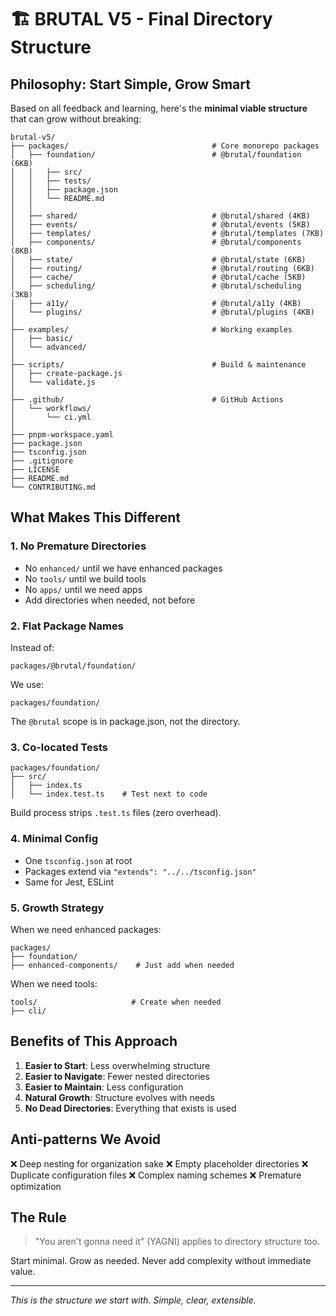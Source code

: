 # 🏗️ BRUTAL V5 - Final Directory Structure

## Philosophy: Start Simple, Grow Smart

Based on all feedback and learning, here's the **minimal viable structure** that can grow without breaking:

```
brutal-v5/
├── packages/                                # Core monorepo packages
│   ├── foundation/                          # @brutal/foundation (6KB)
│   │   ├── src/
│   │   ├── tests/
│   │   ├── package.json
│   │   └── README.md
│   │
│   ├── shared/                              # @brutal/shared (4KB)
│   ├── events/                              # @brutal/events (5KB)
│   ├── templates/                           # @brutal/templates (7KB)
│   ├── components/                          # @brutal/components (8KB)
│   ├── state/                               # @brutal/state (6KB)
│   ├── routing/                             # @brutal/routing (6KB)
│   ├── cache/                               # @brutal/cache (5KB)
│   ├── scheduling/                          # @brutal/scheduling (3KB)
│   ├── a11y/                                # @brutal/a11y (4KB)
│   └── plugins/                             # @brutal/plugins (4KB)
│
├── examples/                                # Working examples
│   ├── basic/
│   └── advanced/
│
├── scripts/                                 # Build & maintenance
│   ├── create-package.js
│   └── validate.js
│
├── .github/                                 # GitHub Actions
│   └── workflows/
│       └── ci.yml
│
├── pnpm-workspace.yaml
├── package.json
├── tsconfig.json
├── .gitignore
├── LICENSE
├── README.md
└── CONTRIBUTING.md
```

## What Makes This Different

### 1. **No Premature Directories**
- No `enhanced/` until we have enhanced packages
- No `tools/` until we build tools
- No `apps/` until we need apps
- Add directories when needed, not before

### 2. **Flat Package Names**
Instead of:
```
packages/@brutal/foundation/
```

We use:
```
packages/foundation/
```

The `@brutal` scope is in package.json, not the directory.

### 3. **Co-located Tests**
```
packages/foundation/
├── src/
│   ├── index.ts
│   └── index.test.ts    # Test next to code
```

Build process strips `.test.ts` files (zero overhead).

### 4. **Minimal Config**
- One `tsconfig.json` at root
- Packages extend via `"extends": "../../tsconfig.json"`
- Same for Jest, ESLint

### 5. **Growth Strategy**

When we need enhanced packages:
```
packages/
├── foundation/
├── enhanced-components/    # Just add when needed
```

When we need tools:
```
tools/                     # Create when needed
├── cli/
```

## Benefits of This Approach

1. **Easier to Start**: Less overwhelming structure
2. **Easier to Navigate**: Fewer nested directories
3. **Easier to Maintain**: Less configuration
4. **Natural Growth**: Structure evolves with needs
5. **No Dead Directories**: Everything that exists is used

## Anti-patterns We Avoid

❌ Deep nesting for organization sake
❌ Empty placeholder directories
❌ Duplicate configuration files
❌ Complex naming schemes
❌ Premature optimization

## The Rule

> "You aren't gonna need it" (YAGNI) applies to directory structure too.

Start minimal. Grow as needed. Never add complexity without immediate value.

---

*This is the structure we start with. Simple, clear, extensible.*